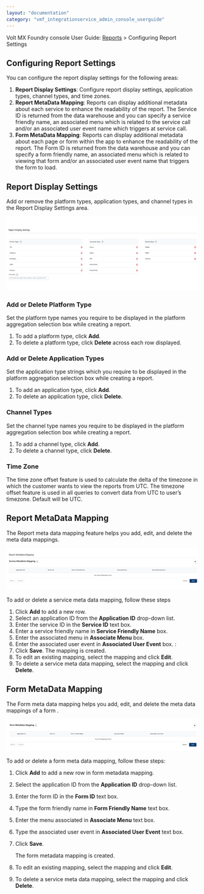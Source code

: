 ```yaml
---
layout: "documentation"
category: "vmf_integrationservice_admin_console_userguide"
---
```

                            

Volt MX  Foundry console User Guide: [Reports](reports.html) > Configuring Report Settings

Configuring Report Settings
---------------------------

You can configure the report display settings for the following areas: 

1.  **Report Display Settings**: Configure report display settings, application types, channel types, and time zones.
2.  **Report MetaData Mapping**: Reports can display additional metadata about each service to enhance the readability of the report. The Service ID is returned from the data warehouse and you can specify a service friendly name, an associated menu which is related to the service call and/or an associated user event name which triggers at service call.
3.  **Form MetaData Mapping**: Reports can display additional metadata about each page or form within the app to enhance the readability of the report. The Form ID is returned from the data warehouse and you can specify a form friendly name, an associated menu which is related to viewing that form and/or an associated user event name that triggers the form to load.

Report Display Settings
-----------------------

Add or remove the platform types, application types, and channel types in the Report Display Settings area.

![](Resources/Images/ReportDisplaySettings_606x234.png)

### Add or Delete Platform Type

Set the platform type names you require to be displayed in the platform aggregation selection box while creating a report.

1.  To add a platform type, click **Add**.
2.  To delete a platform type, click **Delete** across each row displayed.

### Add or Delete Application Types

Set the application type strings which you require to be displayed in the platform aggregation selection box while creating a report.

1.  To add an application type, click **Add**.
2.  To delete an application type, click **Delete**.

### Channel Types

Set the channel type names you require to be displayed in the platform aggregation selection box while creating a report.

1.  To add a channel type, click **Add**.
2.  To delete a channel type, click **Delete**.

### Time Zone

The time zone offset feature is used to calculate the delta of the timezone in which the customer wants to view the reports from UTC. The timezone offset feature is used in all queries to convert data from UTC to user’s timezone. Default will be UTC.

Report MetaData Mapping
-----------------------

The Report meta data mapping feature helps you add, edit, and delete the meta data mappings.

![](Resources/Images/ReportMetaDataMapping_613x134.png)

To add or delete a service meta data mapping, follow these steps

1.  Click **Add** to add a new row.
2.  Select an application ID from the **Application ID** drop-down list.
3.  Enter the service ID in the **Service ID** text box.
4.  Enter a service friendly name in **Service Friendly Name** box.
5.  Enter the associated menu in **Associate Menu** box.
6.  Enter the associated user event in **Associated User Event** box. : 
7.  Click **Save**. The mapping is created.
8.  To edit an existing mapping, select the mapping and click **Edit**.
9.  To delete a service meta data mapping, select the mapping and click **Delete**.

Form MetaData Mapping
---------------------

The Form meta data mapping helps you add, edit, and delete the meta data mappings of a form .

![](Resources/Images/FormMetaDataMapping_610x102.png)

To add or delete a form meta data mapping, follow these steps: 

1.  Click **Add** to add a new row in form metadata mapping.
2.  Select the application ID from the **Application ID** drop-down list.
3.  Enter the form ID in the **Form ID** text box.
4.  Type the form friendly name in **Form Friendly Name** text box.
5.  Enter the menu associated in **Associate Menu** text box.
6.  Type the associated user event in **Associated User Event** text box.
7.  Click **Save**.
    
    The form metadata mapping is created.
    
8.  To edit an existing mapping, select the mapping and click **Edit**.
9.  To delete a service meta data mapping, select the mapping and click **Delete**.
